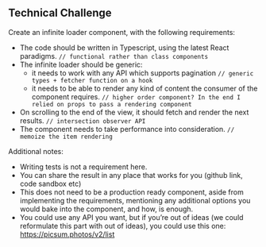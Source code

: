 ## Technical Challenge

Create an infinite loader component, with the following requirements:

- The code should be written in Typescript, using the latest React paradigms. `// functional rather than class components`
- The infinite loader should be generic:
  - it needs to work with any API which supports pagination `// generic types + fetcher function on a hook`
  - it needs to be able to render any kind of content the consumer of the component requires. `// higher order component? In the end I relied on props to pass a rendering component`
- On scrolling to the end of the view, it should fetch and render the next results. `// intersection observer API `
- The component needs to take performance into consideration. `// memoize the item rendering`

Additional notes:

- Writing tests is not a requirement here.
- You can share the result in any place that works for you (github link, code sandbox etc)
- This does not need to be a production ready component, aside from implementing the requirements, mentioning any additional options you would bake into the component, and how, is enough.
- You could use any API you want, but if you’re out of ideas (we could reformulate this part with out of ideas), you could use this one: https://picsum.photos/v2/list
